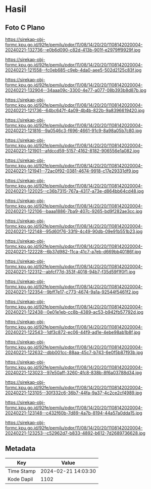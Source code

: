 # Hasil

## Foto C Plano

https://sirekap-obj-formc.kpu.go.id/92fe/pemilu/pdpr/11/08/14/20/20/1108142020004-20240221-132736--e0b6d090-c82d-413b-901f-e2979ff9929f.jpg

https://sirekap-obj-formc.kpu.go.id/92fe/pemilu/pdpr/11/08/14/20/20/1108142020004-20240221-121558--fc0eb685-c9eb-4da0-aee5-502d2125c83f.jpg

https://sirekap-obj-formc.kpu.go.id/92fe/pemilu/pdpr/11/08/14/20/20/1108142020004-20240221-132904--34aaa09c-3300-4e77-a077-08b393b8d87b.jpg

https://sirekap-obj-formc.kpu.go.id/92fe/pemilu/pdpr/11/08/14/20/20/1108142020004-20240221-121736--64bc647f-4a09-4b4b-822b-9a8396619420.jpg

https://sirekap-obj-formc.kpu.go.id/92fe/pemilu/pdpr/11/08/14/20/20/1108142020004-20240221-121816--9a0546c3-f696-4661-91c9-8a98a05b7c80.jpg

https://sirekap-obj-formc.kpu.go.id/92fe/pemilu/pdpr/11/08/14/20/20/1108142020004-20240221-121901--afdccd59-5157-4162-8182-906556e1a082.jpg

https://sirekap-obj-formc.kpu.go.id/92fe/pemilu/pdpr/11/08/14/20/20/1108142020004-20240221-121941--72ac0f92-0381-4674-9918-c17e29331df9.jpg

https://sirekap-obj-formc.kpu.go.id/92fe/pemilu/pdpr/11/08/14/20/20/1108142020004-20240221-122025--c36b7315-767a-4317-a73e-d864bb64cd48.jpg

https://sirekap-obj-formc.kpu.go.id/92fe/pemilu/pdpr/11/08/14/20/20/1108142020004-20240221-122106--baaa1886-7ba9-407c-9265-bd9f282ae3cc.jpg

https://sirekap-obj-formc.kpu.go.id/92fe/pemilu/pdpr/11/08/14/20/20/1108142020004-20240221-122148--95d60f76-33f9-4c49-90db-09e91b551b23.jpg

https://sirekap-obj-formc.kpu.go.id/92fe/pemilu/pdpr/11/08/14/20/20/1108142020004-20240221-122228--6b37d982-11ca-41c7-a7eb-d669bb40186f.jpg

https://sirekap-obj-formc.kpu.go.id/92fe/pemilu/pdpr/11/08/14/20/20/1108142020004-20240221-122312--abfcf77d-353f-4018-94b7-f35d59f1f0f1.jpg

https://sirekap-obj-formc.kpu.go.id/92fe/pemilu/pdpr/11/08/14/20/20/1108142020004-20240221-122354--9bff7e17-c773-4674-9a1a-92544f5461f2.jpg

https://sirekap-obj-formc.kpu.go.id/92fe/pemilu/pdpr/11/08/14/20/20/1108142020004-20240221-122438--0e01e1eb-cc8b-4389-ac53-b942fb57792d.jpg

https://sirekap-obj-formc.kpu.go.id/92fe/pemilu/pdpr/11/08/14/20/20/1108142020004-20240221-122543--1df3c872-ec06-44f9-ad1e-4ebe98ab1b8f.jpg

https://sirekap-obj-formc.kpu.go.id/92fe/pemilu/pdpr/11/08/14/20/20/1108142020004-20240221-122632--dbb001cc-88aa-45c7-b743-6e0f5b87f93b.jpg

https://sirekap-obj-formc.kpu.go.id/92fe/pemilu/pdpr/11/08/14/20/20/1108142020004-20240221-123023--97e50aff-3260-4fc8-838b-8f6a03788d34.jpg

https://sirekap-obj-formc.kpu.go.id/92fe/pemilu/pdpr/11/08/14/20/20/1108142020004-20240221-123105--30f332c6-36b7-44fa-9a37-4c2ce2cf4989.jpg

https://sirekap-obj-formc.kpu.go.id/92fe/pemilu/pdpr/11/08/14/20/20/1108142020004-20240221-123148--c432f60b-7d89-4a7b-8194-44a57a0dda15.jpg

https://sirekap-obj-formc.kpu.go.id/92fe/pemilu/pdpr/11/08/14/20/20/1108142020004-20240221-123253--c52962d7-b833-4892-b612-7d2689736628.jpg


## Metadata

| Key        | Value               |
| ---------- | ------------------- |
| Time Stamp | 2024-02-21 14:03:30 |
| Kode Dapil | 1102                |



